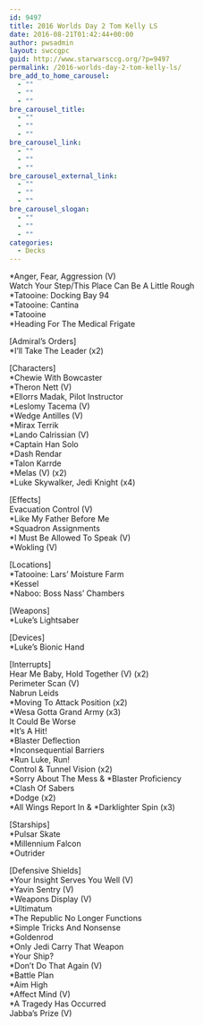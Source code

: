 ```yaml
---
id: 9497
title: 2016 Worlds Day 2 Tom Kelly LS
date: 2016-08-21T01:42:44+00:00
author: pwsadmin
layout: swccgpc
guid: http://www.starwarsccg.org/?p=9497
permalink: /2016-worlds-day-2-tom-kelly-ls/
bre_add_to_home_carousel:
  - ""
  - ""
  - ""
bre_carousel_title:
  - ""
  - ""
  - ""
bre_carousel_link:
  - ""
  - ""
  - ""
bre_carousel_external_link:
  - ""
  - ""
  - ""
bre_carousel_slogan:
  - ""
  - ""
  - ""
categories:
  - Decks
---
```

*Anger, Fear, Aggression (V)  
Watch Your Step/This Place Can Be A Little Rough  
*Tatooine: Docking Bay 94  
*Tatooine: Cantina  
*Tatooine  
*Heading For The Medical Frigate

[Admiral&#8217;s Orders]  
*I&#8217;ll Take The Leader (x2)

[Characters]  
*Chewie With Bowcaster  
*Theron Nett (V)  
*Ellorrs Madak, Pilot Instructor  
*Leslomy Tacema (V)  
*Wedge Antilles (V)  
*Mirax Terrik  
*Lando Calrissian (V)  
*Captain Han Solo  
*Dash Rendar  
*Talon Karrde  
*Melas (V) (x2)  
*Luke Skywalker, Jedi Knight (x4)

[Effects]  
Evacuation Control (V)  
*Like My Father Before Me  
*Squadron Assignments  
*I Must Be Allowed To Speak (V)  
*Wokling (V)

[Locations]  
*Tatooine: Lars&#8217; Moisture Farm  
*Kessel  
*Naboo: Boss Nass&#8217; Chambers

[Weapons]  
*Luke&#8217;s Lightsaber

[Devices]  
*Luke&#8217;s Bionic Hand

[Interrupts]  
Hear Me Baby, Hold Together (V) (x2)  
Perimeter Scan (V)  
Nabrun Leids  
*Moving To Attack Position (x2)  
*Wesa Gotta Grand Army (x3)  
It Could Be Worse  
*It&#8217;s A Hit!  
*Blaster Deflection  
*Inconsequential Barriers  
*Run Luke, Run!  
Control & Tunnel Vision (x2)  
\*Sorry About The Mess & \*Blaster Proficiency  
*Clash Of Sabers  
*Dodge (x2)  
\*All Wings Report In & \*Darklighter Spin (x3)

[Starships]  
*Pulsar Skate  
*Millennium Falcon  
*Outrider

[Defensive Shields]  
*Your Insight Serves You Well (V)  
*Yavin Sentry (V)  
*Weapons Display (V)  
*Ultimatum  
*The Republic No Longer Functions  
*Simple Tricks And Nonsense  
*Goldenrod  
*Only Jedi Carry That Weapon  
*Your Ship?  
*Don&#8217;t Do That Again (V)  
*Battle Plan  
*Aim High  
*Affect Mind (V)  
*A Tragedy Has Occurred  
Jabba&#8217;s Prize (V)